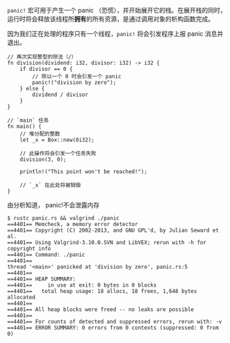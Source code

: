 `panic!` 宏可用于产生一个 panic （恐慌），并开始展开它的栈。在展开栈的同时，运行时将会释放该线程所**拥有**的所有资源，是通过调用对象的析构函数完成。

因为我们正在处理的程序只有一个线程，`panic!` 将会引发程序上报 panic 消息并退出。

```rust,editable,ignore,mdbook-runnable
// 再次实现整型的除法（/）
fn division(dividend: i32, divisor: i32) -> i32 {
    if divisor == 0 {
        // 除以一个 0 时会引发一个 panic
        panic!("division by zero");
    } else {
        dividend / divisor
    }
}

// `main` 任务
fn main() {
    // 堆分配的整数
    let _x = Box::new(0i32);

    // 此操作将会引发一个任务失败
    division(3, 0);

    println!("This point won't be reached!");

    // `_x` 在此处将被销毁
}
```

由分析知道， panic!不会泄露内存

```text
$ rustc panic.rs && valgrind ./panic
==4401== Memcheck, a memory error detector
==4401== Copyright (C) 2002-2013, and GNU GPL'd, by Julian Seward et al.
==4401== Using Valgrind-3.10.0.SVN and LibVEX; rerun with -h for copyright info
==4401== Command: ./panic
==4401== 
thread '<main>' panicked at 'division by zero', panic.rs:5
==4401== 
==4401== HEAP SUMMARY:
==4401==     in use at exit: 0 bytes in 0 blocks
==4401==   total heap usage: 18 allocs, 18 frees, 1,648 bytes allocated
==4401== 
==4401== All heap blocks were freed -- no leaks are possible
==4401== 
==4401== For counts of detected and suppressed errors, rerun with: -v
==4401== ERROR SUMMARY: 0 errors from 0 contexts (suppressed: 0 from 0)
```
